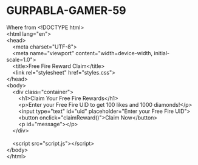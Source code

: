 # GURPABLA-GAMER-59
Where from 
&lt;!DOCTYPE html&gt;<br>
&lt;html lang=&quot;en&quot;&gt;<br>
&lt;head&gt;<br>
&nbsp;&nbsp;&nbsp; &lt;meta charset=&quot;UTF-8&quot;&gt;<br>
&nbsp;&nbsp;&nbsp; &lt;meta name=&quot;viewport&quot; content=&quot;width=device-width, initial-scale=1.0&quot;&gt;<br>
&nbsp;&nbsp;&nbsp; &lt;title&gt;Free Fire Reward Claim&lt;/title&gt;<br>
&nbsp;&nbsp;&nbsp; &lt;link rel=&quot;stylesheet&quot; href=&quot;styles.css&quot;&gt;<br>
&lt;/head&gt;<br>
&lt;body&gt;<br>
&nbsp;&nbsp;&nbsp; &lt;div class=&quot;container&quot;&gt;<br>
&nbsp;&nbsp;&nbsp;&nbsp;&nbsp;&nbsp;&nbsp; &lt;h1&gt;Claim Your Free Fire Rewards&lt;/h1&gt;<br>
&nbsp;&nbsp;&nbsp;&nbsp;&nbsp;&nbsp;&nbsp; &lt;p&gt;Enter your Free Fire UID to get 100 likes and 1000 diamonds!&lt;/p&gt;<br>
&nbsp;&nbsp;&nbsp;&nbsp;&nbsp;&nbsp;&nbsp; &lt;input type=&quot;text&quot; id=&quot;uid&quot; placeholder=&quot;Enter your Free Fire UID&quot;&gt;<br>
&nbsp;&nbsp;&nbsp;&nbsp;&nbsp;&nbsp;&nbsp; &lt;button onclick=&quot;claimReward()&quot;&gt;Claim Now&lt;/button&gt;<br>
&nbsp;&nbsp;&nbsp;&nbsp;&nbsp;&nbsp;&nbsp; &lt;p id=&quot;message&quot;&gt;&lt;/p&gt;<br>
&nbsp;&nbsp;&nbsp; &lt;/div&gt;<br>
<br>
&nbsp;&nbsp;&nbsp; &lt;script src=&quot;script.js&quot;&gt;&lt;/script&gt;<br>
&lt;/body&gt;<br>
&lt;/html&gt;
